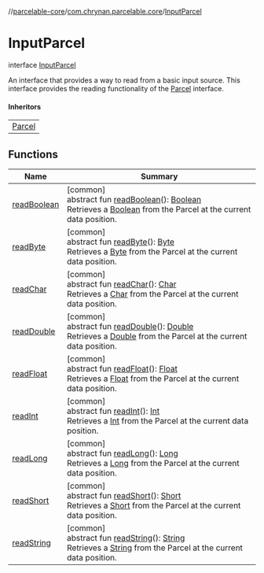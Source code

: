 //[parcelable-core](../../../index.md)/[com.chrynan.parcelable.core](../index.md)/[InputParcel](index.md)

# InputParcel

interface [InputParcel](index.md)

An interface that provides a way to read from a basic input source. This interface provides the reading functionality of the [Parcel](../-parcel/index.md) interface.

#### Inheritors

| |
|---|
| [Parcel](../-parcel/index.md) |

## Functions

| Name | Summary |
|---|---|
| [readBoolean](read-boolean.md) | [common]<br>abstract fun [readBoolean](read-boolean.md)(): [Boolean](https://kotlinlang.org/api/latest/jvm/stdlib/kotlin/-boolean/index.html)<br>Retrieves a [Boolean](https://kotlinlang.org/api/latest/jvm/stdlib/kotlin/-boolean/index.html) from the Parcel at the current data position. |
| [readByte](read-byte.md) | [common]<br>abstract fun [readByte](read-byte.md)(): [Byte](https://kotlinlang.org/api/latest/jvm/stdlib/kotlin/-byte/index.html)<br>Retrieves a [Byte](https://kotlinlang.org/api/latest/jvm/stdlib/kotlin/-byte/index.html) from the Parcel at the current data position. |
| [readChar](read-char.md) | [common]<br>abstract fun [readChar](read-char.md)(): [Char](https://kotlinlang.org/api/latest/jvm/stdlib/kotlin/-char/index.html)<br>Retrieves a [Char](https://kotlinlang.org/api/latest/jvm/stdlib/kotlin/-char/index.html) from the Parcel at the current data position. |
| [readDouble](read-double.md) | [common]<br>abstract fun [readDouble](read-double.md)(): [Double](https://kotlinlang.org/api/latest/jvm/stdlib/kotlin/-double/index.html)<br>Retrieves a [Double](https://kotlinlang.org/api/latest/jvm/stdlib/kotlin/-double/index.html) from the Parcel at the current data position. |
| [readFloat](read-float.md) | [common]<br>abstract fun [readFloat](read-float.md)(): [Float](https://kotlinlang.org/api/latest/jvm/stdlib/kotlin/-float/index.html)<br>Retrieves a [Float](https://kotlinlang.org/api/latest/jvm/stdlib/kotlin/-float/index.html) from the Parcel at the current data position. |
| [readInt](read-int.md) | [common]<br>abstract fun [readInt](read-int.md)(): [Int](https://kotlinlang.org/api/latest/jvm/stdlib/kotlin/-int/index.html)<br>Retrieves a [Int](https://kotlinlang.org/api/latest/jvm/stdlib/kotlin/-int/index.html) from the Parcel at the current data position. |
| [readLong](read-long.md) | [common]<br>abstract fun [readLong](read-long.md)(): [Long](https://kotlinlang.org/api/latest/jvm/stdlib/kotlin/-long/index.html)<br>Retrieves a [Long](https://kotlinlang.org/api/latest/jvm/stdlib/kotlin/-long/index.html) from the Parcel at the current data position. |
| [readShort](read-short.md) | [common]<br>abstract fun [readShort](read-short.md)(): [Short](https://kotlinlang.org/api/latest/jvm/stdlib/kotlin/-short/index.html)<br>Retrieves a [Short](https://kotlinlang.org/api/latest/jvm/stdlib/kotlin/-short/index.html) from the Parcel at the current data position. |
| [readString](read-string.md) | [common]<br>abstract fun [readString](read-string.md)(): [String](https://kotlinlang.org/api/latest/jvm/stdlib/kotlin/-string/index.html)<br>Retrieves a [String](https://kotlinlang.org/api/latest/jvm/stdlib/kotlin/-string/index.html) from the Parcel at the current data position. |
